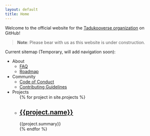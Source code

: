 ```yaml
---
layout: default
title: Home
---
```


Welcome to the official website for the [Tadukooverse organization](https://github.com/Tadukooverse) on GitHub!

> **Note**: Please bear with us as this website is under construction.

Current sitemap (Temporary, will add navigation soon):
- About
	- [FAQ](about/faq.html)
	- [Roadmap](about/roadmap.html)
- Community
	- [Code of Conduct](community/CODE_OF_CONDUCT.html)
	- [Contributing Guidelines](community/CONTRIBUTING.html)
- Projects
  <ul>
  {% for project in site.projects %}
    <li>
	  <h2><a href="{{project.url}}">{{project.name}}</a></h2>
	  {{project.summary}}
	</li>
  {% endfor %}
  </ul>